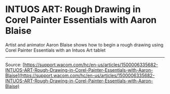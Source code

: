# INTUOS ART: Rough Drawing in Corel Painter Essentials with Aaron Blaise

Artist and animator Aaron Blaise shows how to begin a rough drawing using Corel Painter Essentials with an Intuos Art tablet

---
Source: [https://support.wacom.com/hc/en-us/articles/1500006335682-INTUOS-ART-Rough-Drawing-in-Corel-Painter-Essentials-with-Aaron-Blaise](https://support.wacom.com/hc/en-us/articles/1500006335682-INTUOS-ART-Rough-Drawing-in-Corel-Painter-Essentials-with-Aaron-Blaise)
